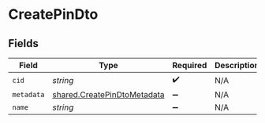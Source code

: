 # CreatePinDto


## Fields

| Field                                                                      | Type                                                                       | Required                                                                   | Description                                                                |
| -------------------------------------------------------------------------- | -------------------------------------------------------------------------- | -------------------------------------------------------------------------- | -------------------------------------------------------------------------- |
| `cid`                                                                      | *string*                                                                   | :heavy_check_mark:                                                         | N/A                                                                        |
| `metadata`                                                                 | [shared.CreatePinDtoMetadata](../../models/shared/createpindtometadata.md) | :heavy_minus_sign:                                                         | N/A                                                                        |
| `name`                                                                     | *string*                                                                   | :heavy_minus_sign:                                                         | N/A                                                                        |